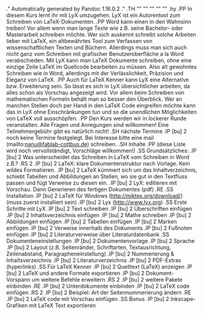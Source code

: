 .\" Automatically generated by Pandoc 1.16.0.2
.\"
.TH "" "" "" "" ""
.hy
.PP
In diesem Kurs lernt ihr mit LyX umzugehen.
LyX ist ein Autorentool zum Schreiben von LaTeX\-Dokumenten.
.PP
Word kann einen in den Wahnsinn treiben! Vor allem wenn man lange Texte
wie z.B.
seine Bachelor\- oder Masterarbeit schreiben möchte.
Wer sich auskennt schreibt solche Arbeiten lieber mit LaTeX, ein
altbewährtes Tool zum Verfassen von wissenschaftlichen Texten und
Büchern.
Allerdings muss man sich auch nicht ganz vom Schreiben mit grafischer
Benutzeroberfläche a la Word verabschieden.
Mit LyX kann man LaTeX Dokumente schreiben, ohne eine einzige Zeile
LaTeX im Quellcode bearbeiten zu müssen.
Also alt gewohntes Schreiben wie in Word, allerdings mit der
Verlässlichkeit, Präzision und Eleganz von LaTeX.
.PP
Auch für LaTeX Kenner kann LyX eine Alternative bzw.
Erweiterung sein.
So lässt es sich in LyX übersichtlicher arbeiten, da alles schon als
Vorschau angezeigt wird.
Vor allem beim Schreiben von mathematischen Formeln behält man so besser
den Überblick.
Wer an manchen Stellen doch per Hand in den LaTeX Code eingreifen möchte
kann das in LyX ohne Einschränkungen tun und so die unendlichen
Möglichkeiten von LaTeX voll ausschöpfen.
.PP
Den Kurs werden wir in lockerer Runde veranstalten.
Alle Fragen und Anregungen sind willkommen! Eine Teilnehmergebühr gibt
es natürlich nicht!
.SH nächste Termine
.IP \[bu] 2
noch keine Termine festgelegt.
Bei Interesse bitte eine mail (mailto:nanu@fablab-cottbus.de) schreiben.
.SH Inhalte
.PP
(diese Liste wird noch vervollständigt, Vorschläge willkommen!)
.SS Grundsätzliches:
.IP \[bu] 2
Was unterscheidet das Schreiben in LaTeX vom Schreiben in Word z.B.?
.RS 2
.IP \[bu] 2
LaTeX: klare Dokumentenstruktur nach Vorlage.
Kein wildes Formatieren.
.IP \[bu] 2
LaTeX kümmert sich um das Inhaltverzeichnis, schiebt Tabellen und
Abbildungen an Stellen, wo sie gut in den Textfluss passen und fügt
Verweise zu diesen ein.
.IP \[bu] 2
LyX: editieren mit Vorschau.
Dann Generieren des fertigen Dokumentes (pdf)
.RE
.SS Installation
.IP \[bu] 2
LaTeX für Windows (http://miktex.org/download/) (muss zuerst installiert
sein)
.IP \[bu] 2
Lyx (http://www.lyx.org)
.SS Erste Schritte mit LyX
.IP \[bu] 2
Text schreiben
.IP \[bu] 2
Überschriften einfügen
.IP \[bu] 2
Inhaltsverzeichnis einfügen
.IP \[bu] 2
Mathe schreiben
.IP \[bu] 2
Abbildungen einfügen
.IP \[bu] 2
Tabellen einfügen
.IP \[bu] 2
Marken einfügen
.IP \[bu] 2
Verweise innerhalb des Dokuments
.IP \[bu] 2
Fußnoten einfügen
.IP \[bu] 2
Literaturverweise über Literaturdatenbank
.SS Dokumenteneinstellungen
.IP \[bu] 2
Dokumentenvorlage
.IP \[bu] 2
Sprache
.IP \[bu] 2
Layout (z.B.
Seitenränder, Schriftarten, Textausrichtung, Zeilenabstand,
Paragrapheneinstellung)
.IP \[bu] 2
Nummerierung & Inhaltsverzeichnis
.IP \[bu] 2
Literaturverzeichnis
.IP \[bu] 2
PDF\-Extras (hyperlinks)
.SS Für LaTeX Kenner
.IP \[bu] 2
Quelltext (LaTeX) anzeigen
.IP \[bu] 2
LaTeX und andere Formate exportieren
.IP \[bu] 2
Dokument\-Vorspann um weitere Befehle erweitern
.RS 2
.IP \[bu] 2
weitere Pakete einbinden
.RE
.IP \[bu] 2
Unterdokumente einbinden
.IP \[bu] 2
LaTeX code einfügen
.RS 2
.IP \[bu] 2
Beispiel: Art der Seitennummerierung ändern
.RE
.IP \[bu] 2
LaTeX code mit Vorschau einfügen
.SS Bonus
.IP \[bu] 2
Inkscape\-Grafiken mit LaTeX Text exportieren
